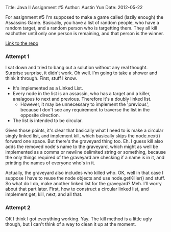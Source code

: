 Title: Java II Assignment #5
Author: Austin Yun
Date: 2012-05-22

For assignment #5 I'm supposed to make a game called (lazily enough) the
Assassins Game. Basically, you have a list of random people, who have a random
target, and a random person who is targetting them. They all kill eachother
until only one person is remaining, and that person is the winner.

[Link to the repo][1]

### Attempt 1

I sat down and tried to bang out a solution without any real thought. Surprise
surprise, it didn't work. Oh well. I'm going to take a shower and think it
through. First, stuff I know.

* It's implemented as a Linked List.
* Every node in the list is an assassin, who has a target and a killer,
  analagous to next and previous. Therefore it's a doubly linked list.
   * However, it may be unnecessary to implement the 'previous', because I don't
     see any requirement to traverse the list in the opposite direction.
* The list is intended to be circular.

Given those points, it's clear that basically what I need to is make a circular
singly linked list, and implement kill, which basically skips the node.next()
forward one space. But there's the graveyard thing too. Eh. I guess kill also
adds the removed node's name to the graveyard, which might as well be
implemented as a comma or newline delimited string or something, because the
only things required of the graveyard are checking if a name is in it, and
printing the names of everyone who's in it.

Actually, the graveyard also includes who killed who. OK, well in that case I
suppose I have to reuse the node objects and use node.getKiller() and stuff. So
what do I do, make another linked list for the graveyard? Meh. I'll worry about
that part later. First, how to construct a circular linked list, and implement
get, kill, next, and all that.

### Attempt 2

OK I think I got everything working. Yay. The kill method is a little ugly
though, but I can't think of a way to clean it up at the moment.

[1]: http://github.com/austinyun/C-Sci/tree/master/C-Sci-143/Assignment%205/src
